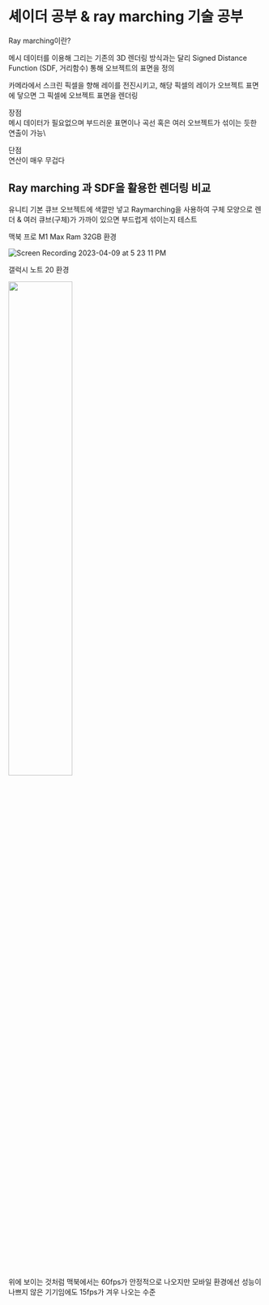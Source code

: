 # 셰이더 공부 &amp; ray marching 기술 공부

Ray marching이란?

메시 데이터를 이용해 그리는 기존의 3D 렌더링 방식과는 달리 Signed Distance Function (SDF, 거리함수) 통해 오브젝트의 표면을 정의

카메라에서 스크린 픽셀을 향해 레이를 전진시키고, 해당 픽셀의 레이가 오브젝트 표면에 닿으면 그 픽셀에 오브젝트 표면을 렌더링

장점\
메시 데이터가 필요없으며 부드러운 표면이나 곡선 혹은 여러 오브젝트가 섞이는 듯한 연출이 가능\

단점\
연산이 매우 무겁다

## Ray marching 과 SDF을 활용한 렌더링 비교

유니티 기본 큐브 오브젝트에 색깔만 넣고 Raymarching을 사용하여 구체 모양으로 렌더 & 여러 큐브(구체)가 가까이 있으면 부드럽게 섞이는지 테스트

맥북 프로 M1 Max Ram 32GB 환경

![Screen Recording 2023-04-09 at 5 23 11 PM](https://user-images.githubusercontent.com/63217600/230762434-ccf71d7d-6ce3-4f7a-86f6-27f560da2cf1.gif)

갤럭시 노트 20 환경

<img src="https://user-images.githubusercontent.com/63217600/230762656-a63a9542-b4b2-4ae9-8f69-4ce5b5f5cc99.gif" width="50%" height="50%">

위에 보이는 것처럼 맥북에서는 60fps가 안정적으로 나오지만 모바일 환경에선 성능이 나쁘지 않은 기기임에도 15fps가 겨우 나오는 수준
